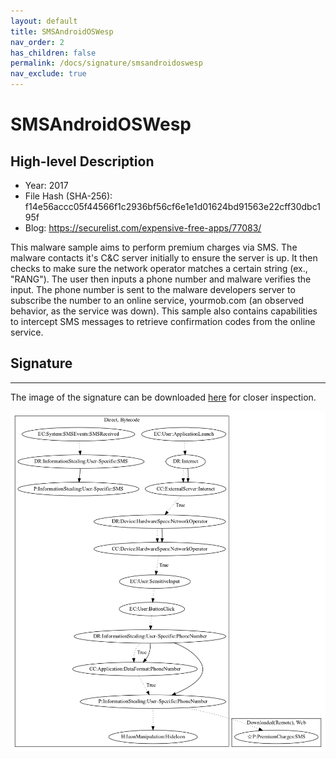 ```yaml
---
layout: default
title: SMSAndroidOSWesp
nav_order: 2
has_children: false
permalink: /docs/signature/smsandroidoswesp
nav_exclude: true
---
```


# SMSAndroidOSWesp

## High-level Description

* Year: 2017
* File Hash (SHA-256): f14e56accc05f44566f1c2936bf56cf6e1e1d01624bd91563e22cff30dbc195f 
* Blog: https://securelist.com/expensive-free-apps/77083/

This malware sample aims to perform premium charges via SMS. The malware contacts it's C&C server initially to ensure the server is up. It then checks to make sure the network operator matches a certain string (ex., "RANG"). 
The user then inputs a phone number and malware verifies the input. The phone number is sent to the malware developers server to subscribe the number to an online service, yourmob.com (an observed behavior, as the service was down). This sample also contains capabilities to intercept SMS messages to retrieve confirmation codes from the online service.

## Signature
---

The image of the signature can be downloaded [here](../../img/signatures/SMSAndroidOSWesp.png) for closer inspection.

![](../../img/signatures/SMSAndroidOSWesp.png)
